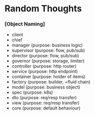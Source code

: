 # Random Thoughts

### [Object Naming]

- client
- chief
- manager (purpose: business logic)
- supervisor (purpose: flow, pub/sub)
- director (purpose: flow, pub/sub)
- governor (purpose: storage, limiter)
- controller (purpose: http router)
- service (purpose: http endpoint)
- container (purpose: holder of items)
- factory (purpose: builder, +fluid chain)
- model (purpose: business object)
- spec (purpose: k8s)
- dto (purpose: req/resp transfer)
- view (purpose: req/resp transfer) 
- core (purpose: default behaviour)
